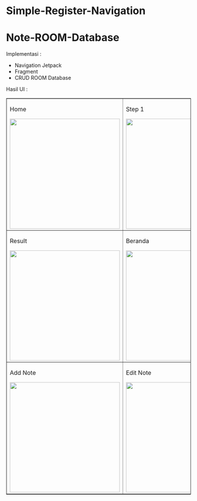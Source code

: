 # Simple-Register-Navigation
# Note-ROOM-Database  
Implementasi :
- Navigation Jetpack
- Fragment
- CRUD ROOM Database

Hasil UI :  
<table border="1">
    <tr>
        <td><p>Home</p> <img src="https://user-images.githubusercontent.com/71767382/117323109-cf4bd100-aeb8-11eb-97a3-123e265c6e61.png" width="300"></td>
        <td><p>Step 1</p> <img src="https://user-images.githubusercontent.com/71767382/117323112-cfe46780-aeb8-11eb-8626-fbf66fd476b8.png" width="300"></td>
        <td><p>Step 2</p> <img src="https://user-images.githubusercontent.com/71767382/117323119-d07cfe00-aeb8-11eb-80ef-64a42b6a73a9.png" width="300"></td>
    </tr>
    <tr>
        <td><p>Result</p> <img src="https://user-images.githubusercontent.com/71767382/117323124-d1159480-aeb8-11eb-9689-dea269812c0c.png" width="300"></td>
        <td><p>Beranda</p> <img src="https://user-images.githubusercontent.com/71767382/117323128-d246c180-aeb8-11eb-9be9-f26182122dfb.png" width="300"></td>
        <td><p>Show Notes</p> <img src="https://user-images.githubusercontent.com/71767382/117323132-d2df5800-aeb8-11eb-89bc-79165cf173d6.png" width="300"></td>
    </tr>
    <tr>
        <td><p>Add Note</p> <img src="https://user-images.githubusercontent.com/71767382/117323103-cd820d80-aeb8-11eb-9999-8cdba02c6b79.png" width="300"></td>
        <td><p>Edit Note</p> <img src="https://user-images.githubusercontent.com/71767382/117323095-cb1fb380-aeb8-11eb-81c1-ce4ed1602087.png" width="300"></td>
        <td><p>Delete Note</p> <img src="https://user-images.githubusercontent.com/71767382/117323105-ce1aa400-aeb8-11eb-8e70-e5fe95d0afdb.png" width="300"></td>
    </tr>
</table>
